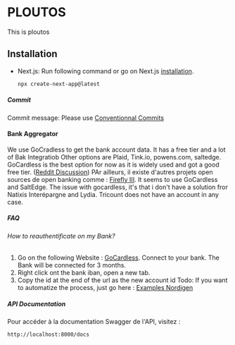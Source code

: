 # PLOUTOS
This is ploutos


## Installation

- Next.js: Run following command or go on Next.js [installation](https://nextjs.org/docs/app/getting-started/installation).
    ```bash
    npx create-next-app@latest
    ```


##### Commit
Commit message: Please use [Conventionnal Commits](https://www.conventionalcommits.org/en/v1.0.0/)


#### Bank Aggregator

We use GoCradless to get the bank account data. It has a free tier and a lot of Bak Integratiob 
Other options are Plaid, Tink.io, powens.com, saltedge.
GoCardless is the best option for now as it is widely used and got a good free tier. ([Reddit Discussion](https://www.reddit.com/r/vosfinances/comments/1f3zw6j/liste_des_transactions_via_api_open_banking/)) 
PAr ailleurs, il existe d'autres projets open sources de open banking comme : [Firefly III](https://www.firefly-iii.org/). It seems to use GoCardless and SaltEdge. 
The issue with gocardless, it's that i don't have a solution fror Natixis Interépargne and Lydia. Tricount does not have an account in any case. 


##### FAQ

###### How to reauthentificate on my Bank? 
1. Go on the following Website : [GoCardless](https://bankaccountdata.gocardless.com/data/). Connect to your bank. The Bank will be connected for 3 months. 
2. Right click ont the bank iban, open a new tab. 
3. Copy the id at the end of the url as the new account id
Todo: If you want to automatize the process, just go here : [Examples Nordigen](https://github.com/nordigen/nordigen-python/blob/master/example/app.py)


##### API Documentation

Pour accéder à la documentation Swagger de l'API, visitez :
```
http://localhost:8000/docs
```

